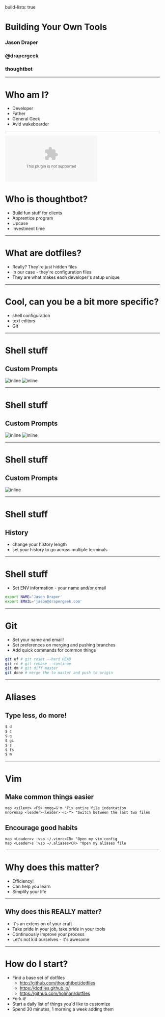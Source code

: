build-lists: true
# Building Your Own Tools

### Jason Draper
### @drapergeek
### thoughtbot

---

# Who am I?

* Developer
* Father
* General Geek
* Avid wakeboarder

---
![left filtered](vertical_default.eps)

# Who is thoughtbot?

* Build fun stuff for clients
* Apprentice program
* Upcase
* Investment time

---
# What are dotfiles?

* Really? They're just hidden files
* In our case - they're configuration files
* They are what makes each developer's setup unique

---
# Cool, can you be a bit more specific?

* shell configuration
* text editors
* Git

---

# Shell stuff
## Custom Prompts

![inline](prompts/bit_of_color.png)
![inline](prompts/airline.png)

---

# Shell stuff
## Custom Prompts

![inline](prompts/previous_command_status.png)
![inline](prompts/shortened.png)

---

# Shell stuff
## Custom Prompts

![inline](prompts/dots.png)

---
# Shell stuff
## History
* change your history length
* set your history to go across multiple terminals

---
# Shell stuff

* Set ENV information - your name and/or email

```bash
export NAME='Jason Draper'
export EMAIL='jason@drapergeek.com'
```
---

# Git
* Set your name and email!
* Set preferences on merging and pushing branches
* Add quick commands for common things

```bash
git uf # git reset --hard HEAD
git rc # git rebase --continue
git dm # git diff master
git done # merge the to master and push to origin
```

---

# Aliases

## Type less, do more!

```bash
$ d
$ c
$ g
$ gi
$ s
$ fs
$ m
```

---

# Vim

## Make common things easier

```vim
map <silent> <F5> mmgg=G'm "Fix entire file indentation
nnoremap <leader><leader> <c-^> "Switch between the last two files
```

## Encourage good habits

```vim
map <Leader>v :vsp ~/.vimrc<CR> "Open my vim config
map <Leader>s :vsp ~/.aliases<CR> "Open my aliases file
```

---

# Why does this matter?

* Efficiency!
* Can help you learn
* Simplify your life

---

## Why does this REALLY matter?

* It's an extension of your craft
* Take pride in your job, take pride in your tools
* Continuously improve your process
* Let's not kid ourselves - it's awesome

---
# How do I start?

* Find a base set of dotfiles
  * http://github.com/thoughtbot/dotfiles
  * https://dotfiles.github.io/
  * https://github.com/holman/dotfiles
* Fork it!
* Start a daily list of things you'd like to customize
* Spend 30 minutes, 1 morning a week adding them

